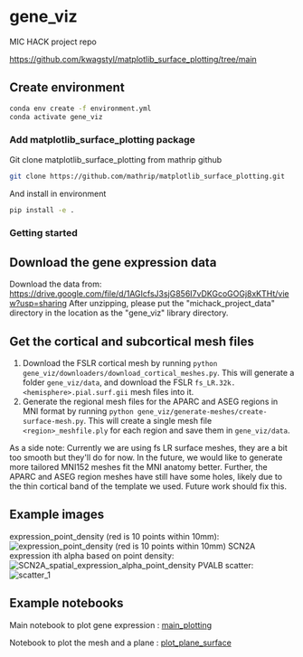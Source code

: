 # gene_viz
MIC HACK project repo


https://github.com/kwagstyl/matplotlib_surface_plotting/tree/main

## Create environment 

```bash
conda env create -f environment.yml
conda activate gene_viz
```


### Add matplotlib_surface_plotting package 

Git clone matplotlib_surface_plotting from mathrip github
```bash
git clone https://github.com/mathrip/matplotlib_surface_plotting.git
```
And install in environment
```bash
pip install -e . 
```

### Getting started

## Download the gene expression data

Download the data from: https://drive.google.com/file/d/1AGIcfsJ3sjG856I7vDKGcoGOGj8xKTHt/view?usp=sharing
After unzipping, please put the "michack_project_data" directory in the location as the "gene_viz" library directory.

## Get the cortical and subcortical mesh files

1. Download the FSLR cortical mesh by running `python gene_viz/downloaders/download_cortical_meshes.py`. This will generate a folder `gene_viz/data`, and download the FSLR `fs_LR.32k.<hemisphere>.pial.surf.gii` mesh files into it.
2. Generate the regional mesh files for the APARC and ASEG regions in MNI format by running `python gene_viz/generate-meshes/create-surface-mesh.py`. This will create a single mesh file `<region>_meshfile.ply` for each region and save them in `gene_viz/data`. 

As a side note: Currently we are using fs LR surface meshes, they are a bit too smooth but they'll do for now. In the future, we would like to generate more tailored MNI152 meshes fit the MNI anatomy better. Further, the APARC and ASEG region meshes have still have some holes, likely due to the thin cortical band of the template we used. Future work should fix this.

## Example images
expression_point_density (red is 10 points within 10mm):
![expression_point_density (red is 10 points within 10mm)](https://github.com/user-attachments/assets/6ab0f5ad-e7a1-4649-8df7-107cd4eb4320)
SCN2A expression ith alpha based on point density:
![SCN2A_spatial_expression_alpha_point_density](https://github.com/user-attachments/assets/5c940d08-ab97-4a12-8fdc-a3cf7fb5107e)
PVALB scatter:
![scatter_1](https://github.com/user-attachments/assets/567c5d73-7dc4-438a-9c23-da74dd45d90f)

## Example notebooks

Main notebook to plot gene expression : [main_plotting](/gene_viz/notebooks/main_plotting.ipynb)

Notebook to plot the mesh and a plane : [plot_plane_surface](/gene_viz/notebooks/plot_plane_surface.ipynb)

